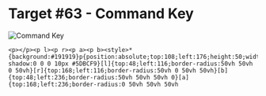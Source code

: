 # Target #63 - Command Key

![Command Key](https://cssbattle.dev/targets/63.png)

```
<p></p><p l><p r><p a><p b><style>*{background:#191919}p{position:absolute;top:108;left:176;height:50;width:50;background:#191919;box-shadow:0 0 0 10px #5DBCF9}[l]{top:48;left:116;border-radius:50vh 50vh 0 50vh}[r]{top:168;left:116;border-radius:50vh 0 50vh 50vh}[b]{top:48;left:236;border-radius:50vh 50vh 50vh 0}[a]{top:168;left:236;border-radius:0 50vh 50vh 50vh
```
